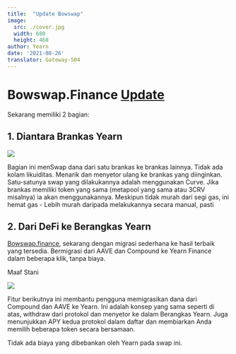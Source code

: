 ```yaml
---
title:  "Update Bowswap"
image:
  src: ./cover.jpg
  width: 680
  height: 468
author: Yearn
date: '2021-08-26'
translator: Gateway-504
---
```


# Bowswap.Finance [Update](https://t.me/yearnupdates/483)

Sekarang memiliki 2 bagian:

## 1. Diantara Brankas Yearn

![](/_posts/_announcements/update-bowswap-finance/image1.jpg?w=680&h=468)

Bagian ini menSwap dana dari satu brankas ke brankas lainnya. Tidak ada kolam likuiditas. Menarik dan menyetor ulang ke brankas yang diinginkan. Satu-satunya swap yang dilakukannya adalah menggunakan Curve. Jika brankas memiliki token yang sama (metapool yang sama atau 3CRV misalnya) ia akan menggunakannya. Meskipun tidak murah dari segi gas, ini hemat gas - Lebih murah daripada melakukannya secara manual, pasti

## 2. Dari DeFi ke Berangkas Yearn

[Bowswap.finance](https://bowswap.finance/), sekarang dengan migrasi sederhana ke hasil terbaik yang tersedia. Bermigrasi dari AAVE dan Compound ke Yearn Finance dalam beberapa klik, tanpa biaya.

Maaf Stani

![](/_posts/_announcements/update-bowswap-finance/image2.jpg?w=1280&h=1032)

Fitur berikutnya ini membantu pengguna memigrasikan dana dari Compound dan AAVE ke Yearn. Ini adalah konsep yang sama seperti di atas, withdraw dari protokol dan menyetor ke dalam Berangkas Yearn. Juga menunjukkan APY kedua protokol dalam daftar dan membiarkan Anda memilih beberapa token secara bersamaan.

Tidak ada biaya yang dibebankan oleh Yearn pada swap ini.
